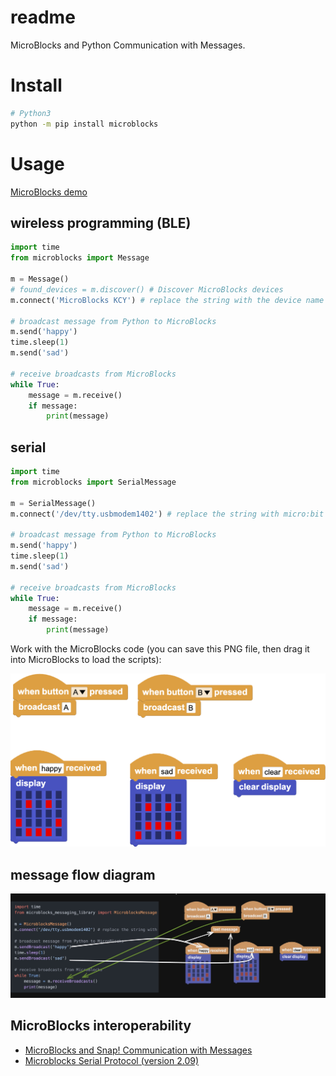 # readme

MicroBlocks and Python Communication with Messages.

# Install

```bash
# Python3
python -m pip install microblocks
```

# Usage

[MicroBlocks demo](https://microblocksfun.cn/run/microblocks.html#project=projectName%20%27%27%0A%0Amodule%20main%0Aauthor%20unknown%0Aversion%201%200%20%0Adescription%20%27%27%0A%0Ascript%20335%2093%20%7B%0AwhenBroadcastReceived%20%27sad%27%0A%27%5Bdisplay%3AmbDisplay%5D%27%2018284864%0A%7D%0A%0Ascript%2091%20116%20%7B%0AwhenBroadcastReceived%20%27happy%27%0A%27%5Bdisplay%3AmbDisplay%5D%27%2015237440%0A%7D%0A%0Ascript%20124%20309%20%7B%0AwhenStarted%0Aforever%20%7B%0A%20%20waitMillis%203000%0A%20%20sendBroadcast%20%27hello%20world%27%0A%7D%0A%7D%0A%0A%0Amodule%20%27LED%20Display%27%20Output%0Aauthor%20MicroBlocks%0Aversion%201%205%20%0Atags%20pixel%20matrix%20led%20tft%20%0Adescription%20%27Display%20primitives%20for%20the%205x5%20LED%20display%20on%20the%20BBC%20micro%3Abit%2C%20Calliope%20mini%20and%20M5Atom%20Matrix.%20Boards%20with%20TFT%20displays%20%28such%20as%20the%20Citilab%20ED1%20or%20the%20M5Stack%20family%29%20support%20these%20primitives%20with%20a%20simulated%20%22fat%20pixel%22%20display.%27%0Avariables%20_stop_scrolling_text%20%0A%0A%20%20spec%20%27%20%27%20%27%5Bdisplay%3AmbDisplay%5D%27%20%27display%20_%27%20%27microbitDisplay%27%2015237440%0A%20%20spec%20%27%20%27%20%27_set%20display%20color%27%20%27set%20display%20color%20_%27%20%27color%27%0A%20%20spec%20%27%20%27%20%27%5Bdisplay%3AmbDisplayOff%5D%27%20%27clear%20display%27%0A%20%20space%0A%20%20spec%20%27%20%27%20%27%5Bdisplay%3AmbPlot%5D%27%20%27plot%20x%20_%20y%20_%27%20%27num%20num%27%203%203%0A%20%20spec%20%27%20%27%20%27%5Bdisplay%3AmbUnplot%5D%27%20%27unplot%20x%20_%20y%20_%27%20%27num%20num%27%203%203%0A%20%20space%0A%20%20spec%20%27%20%27%20%27displayCharacter%27%20%27display%20character%20_%27%20%27str%27%20%27A%27%0A%20%20spec%20%27%20%27%20%27scroll_text%27%20%27scroll%20text%20_%20%3A%20pausing%20_%20ms%27%20%27str%20num%27%20%27HELLO%20ROSA%21%27%20100%0A%20%20spec%20%27%20%27%20%27stopScrollingText%27%20%27stop%20scrolling%27%0A%0Ato%20%27_set%20display%20color%27%20color%20%7B%0A%20%20callCustomCommand%20%27%5Bdisplay%3AmbSetColor%5D%27%20%28%27%5Bdata%3AmakeList%5D%27%20color%29%0A%7D%0A%0Ato%20displayCharacter%20s%20%7B%0A%20%20s%20%3D%20%28%27%5Bdata%3Ajoin%5D%27%20%27%27%20s%29%0A%20%20if%20%28%28size%20s%29%20%3D%3D%200%29%20%7B%0A%20%20%20%20%27%5Bdisplay%3AmbDisplayOff%5D%27%0A%20%20%20%20return%200%0A%20%20%7D%0A%20%20%27%5Bdisplay%3AmbDrawShape%5D%27%20%28%27%5Bdisplay%3AmbShapeForLetter%5D%27%20%28at%201%20s%29%29%0A%7D%0A%0Ato%20scroll_text%20text%20optionalDelay%20%7B%0A%20%20text%20%3D%20%28%27%5Bdata%3Ajoin%5D%27%20%27%27%20text%29%0A%20%20local%20%27delay%27%20100%0A%20%20if%20%28%28pushArgCount%29%20%3E%201%29%20%7B%0A%20%20%20%20delay%20%3D%20optionalDelay%0A%20%20%7D%0A%20%20_stop_scrolling_text%20%3D%20%28booleanConstant%20false%29%0A%20%20if%20%28%27Pico%3Aed%27%20%3D%3D%20%28boardType%29%29%20%7B%0A%20%20%20%20for%20position%20%28%28%28size%20text%29%20%2A%206%29%20%2B%2018%29%20%7B%0A%20%20%20%20%20%20if%20_stop_scrolling_text%20%7Breturn%200%7D%0A%20%20%20%20%20%20%27%5Bdisplay%3AmbDisplayOff%5D%27%0A%20%20%20%20%20%20%27%5Btft%3Atext%5D%27%20text%20%2817%20-%20position%29%200%20%28colorSwatch%20125%20125%20125%20255%29%201%20true%0A%20%20%20%20%20%20waitMillis%20%28delay%20%2F%202%29%0A%20%20%20%20%7D%0A%20%20%7D%20else%20%7B%0A%20%20%20%20for%20position%20%28%28%28size%20text%29%20%2A%206%29%20%2B%206%29%20%7B%0A%20%20%20%20%20%20if%20_stop_scrolling_text%20%7Breturn%200%7D%0A%20%20%20%20%20%20for%20i%20%28size%20text%29%20%7B%0A%20%20%20%20%20%20%20%20%27%5Bdisplay%3AmbDrawShape%5D%27%20%28%27%5Bdisplay%3AmbShapeForLetter%5D%27%20%28%27%5Bdata%3AunicodeAt%5D%27%20i%20text%29%29%20%28%28%28i%20%2A%206%29%20%2B%202%29%20-%20position%29%201%0A%20%20%20%20%20%20%7D%0A%20%20%20%20%20%20waitMillis%20delay%0A%20%20%20%20%7D%0A%20%20%7D%0A%7D%0A%0Ato%20stopScrollingText%20%7B%0A%20%20_stop_scrolling_text%20%3D%20%28booleanConstant%20true%29%0A%20%20waitMillis%2010%0A%20%20%27%5Bdisplay%3AmbDisplayOff%5D%27%0A%7D%0A%0A)

## wireless programming (BLE)

```python
import time
from microblocks import Message

m = Message()
# found_devices = m.discover() # Discover MicroBlocks devices
m.connect('MicroBlocks KCY') # replace the string with the device name

# broadcast message from Python to MicroBlocks
m.send('happy')
time.sleep(1)
m.send('sad')

# receive broadcasts from MicroBlocks
while True:
    message = m.receive()
    if message:
        print(message)
```

## serial

```python
import time
from microblocks import SerialMessage

m = SerialMessage()
m.connect('/dev/tty.usbmodem1402') # replace the string with micro:bit port

# broadcast message from Python to MicroBlocks
m.send('happy')
time.sleep(1)
m.send('sad')

# receive broadcasts from MicroBlocks
while True:
    message = m.receive()
    if message:
        print(message)
```

Work with the MicroBlocks code (you can save this PNG file, then drag it into MicroBlocks to load the scripts):

![](./allScripts147900.png)

## message flow diagram
![](./MicroBlocks-Python-Communication.jpg)

## MicroBlocks interoperability
- [MicroBlocks and Snap! Communication with Messages](https://wiki.microblocks.fun/snap/microblocks_snap_messaging)
- [Microblocks Serial Protocol (version 2.09)](https://bitbucket.org/john_maloney/smallvm/src/master/misc/SERIAL_PROTOCOL.md)